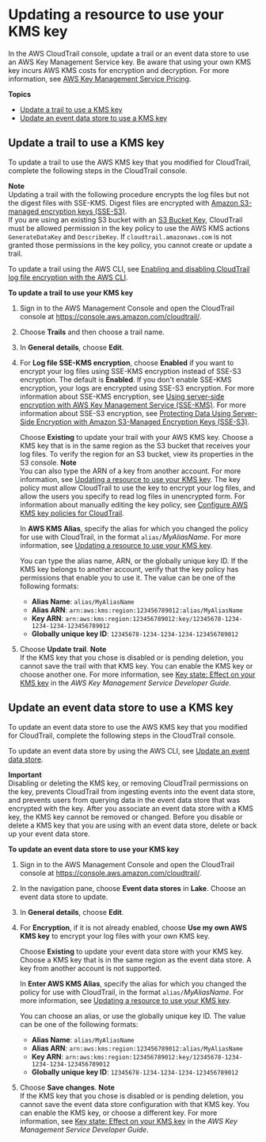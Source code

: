 # Updating a resource to use your KMS key<a name="create-kms-key-policy-for-cloudtrail-update-trail"></a>

In the AWS CloudTrail console, update a trail or an event data store to use an AWS Key Management Service key\. Be aware that using your own KMS key incurs AWS KMS costs for encryption and decryption\. For more information, see [AWS Key Management Service Pricing](http://aws.amazon.com/kms/pricing/)\.

**Topics**
+ [Update a trail to use a KMS key](#kms-key-policy-update-trail)
+ [Update an event data store to use a KMS key](#kms-key-policy-update-eds)

## Update a trail to use a KMS key<a name="kms-key-policy-update-trail"></a>

To update a trail to use the AWS KMS key that you modified for CloudTrail, complete the following steps in the CloudTrail console\.

**Note**  
Updating a trail with the following procedure encrypts the log files but not the digest files with SSE\-KMS\. Digest files are encrypted with [Amazon S3\-managed encryption keys \(SSE\-S3\)](https://docs.aws.amazon.com/AmazonS3/latest/dev/UsingServerSideEncryption.html)\.  
If you are using an existing S3 bucket with an [S3 Bucket Key](https://docs.aws.amazon.com/AmazonS3/latest/userguide/bucket-key.html), CloudTrail must be allowed permission in the key policy to use the AWS KMS actions `GenerateDataKey` and `DescribeKey`\. If `cloudtrail.amazonaws.com` is not granted those permissions in the key policy, you cannot create or update a trail\.

To update a trail using the AWS CLI, see [Enabling and disabling CloudTrail log file encryption with the AWS CLI](cloudtrail-log-file-encryption-cli.md)\.

**To update a trail to use your KMS key**

1. Sign in to the AWS Management Console and open the CloudTrail console at [https://console\.aws\.amazon\.com/cloudtrail/](https://console.aws.amazon.com/cloudtrail/)\.

1. Choose **Trails** and then choose a trail name\.

1. In **General details**, choose **Edit**\.

1. For **Log file SSE\-KMS encryption**, choose **Enabled** if you want to encrypt your log files using SSE\-KMS encryption instead of SSE\-S3 encryption\. The default is **Enabled**\. If you don't enable SSE\-KMS encryption, your logs are encrypted using SSE\-S3 encryption\. For more information about SSE\-KMS encryption, see [Using server\-side encryption with AWS Key Management Service \(SSE\-KMS\)](https://docs.aws.amazon.com/com)\. For more information about SSE\-S3 encryption, see [Protecting Data Using Server\-Side Encryption with Amazon S3\-Managed Encryption Keys \(SSE\-S3\)](https://docs.aws.amazon.com/AmazonS3/latest/dev/UsingServerSideEncryption.html)\.

   Choose **Existing** to update your trail with your AWS KMS key\. Choose a KMS key that is in the same region as the S3 bucket that receives your log files\. To verify the region for an S3 bucket, view its properties in the S3 console\.
**Note**  
You can also type the ARN of a key from another account\. For more information, see [Updating a resource to use your KMS key](#create-kms-key-policy-for-cloudtrail-update-trail)\. The key policy must allow CloudTrail to use the key to encrypt your log files, and allow the users you specify to read log files in unencrypted form\. For information about manually editing the key policy, see [Configure AWS KMS key policies for CloudTrail](create-kms-key-policy-for-cloudtrail.md)\.

   In **AWS KMS Alias**, specify the alias for which you changed the policy for use with CloudTrail, in the format `alias/`*MyAliasName*\. For more information, see [Updating a resource to use your KMS key](#create-kms-key-policy-for-cloudtrail-update-trail)\.

   You can type the alias name, ARN, or the globally unique key ID\. If the KMS key belongs to another account, verify that the key policy has permissions that enable you to use it\. The value can be one of the following formats:
   + **Alias Name**: `alias/MyAliasName`
   + **Alias ARN**: `arn:aws:kms:region:123456789012:alias/MyAliasName` 
   + **Key ARN**: `arn:aws:kms:region:123456789012:key/12345678-1234-1234-1234-123456789012` 
   + **Globally unique key ID**: `12345678-1234-1234-1234-123456789012` 

1. Choose **Update trail**\.
**Note**  
If the KMS key that you chose is disabled or is pending deletion, you cannot save the trail with that KMS key\. You can enable the KMS key or choose another one\. For more information, see [Key state: Effect on your KMS key](https://docs.aws.amazon.com/kms/latest/developerguide/key-state.html) in the *AWS Key Management Service Developer Guide*\.

## Update an event data store to use a KMS key<a name="kms-key-policy-update-eds"></a>

To update an event data store to use the AWS KMS key that you modified for CloudTrail, complete the following steps in the CloudTrail console\.

To update an event data store by using the AWS CLI, see [Update an event data store](query-lake-cli.md#lake-cli-update-eds)\.

**Important**  
Disabling or deleting the KMS key, or removing CloudTrail permissions on the key, prevents CloudTrail from ingesting events into the event data store, and prevents users from querying data in the event data store that was encrypted with the key\. After you associate an event data store with a KMS key, the KMS key cannot be removed or changed\. Before you disable or delete a KMS key that you are using with an event data store, delete or back up your event data store\.

**To update an event data store to use your KMS key**

1. Sign in to the AWS Management Console and open the CloudTrail console at [https://console\.aws\.amazon\.com/cloudtrail/](https://console.aws.amazon.com/cloudtrail/)\.

1. In the navigation pane, choose **Event data stores** in **Lake**\. Choose an event data store to update\.

1. In **General details**, choose **Edit**\.

1. For **Encryption**, if it is not already enabled, choose **Use my own AWS KMS key** to encrypt your log files with your own KMS key\.

   Choose **Existing** to update your event data store with your KMS key\. Choose a KMS key that is in the same region as the event data store\. A key from another account is not supported\.

   In **Enter AWS KMS Alias**, specify the alias for which you changed the policy for use with CloudTrail, in the format `alias/`*MyAliasName*\. For more information, see [Updating a resource to use your KMS key](#create-kms-key-policy-for-cloudtrail-update-trail)\.

   You can choose an alias, or use the globally unique key ID\. The value can be one of the following formats:
   + **Alias Name**: `alias/MyAliasName`
   + **Alias ARN**: `arn:aws:kms:region:123456789012:alias/MyAliasName` 
   + **Key ARN**: `arn:aws:kms:region:123456789012:key/12345678-1234-1234-1234-123456789012` 
   + **Globally unique key ID**: `12345678-1234-1234-1234-123456789012` 

1. Choose **Save changes**\.
**Note**  
If the KMS key that you chose is disabled or is pending deletion, you cannot save the event data store configuration with that KMS key\. You can enable the KMS key, or choose a different key\. For more information, see [Key state: Effect on your KMS key](https://docs.aws.amazon.com/kms/latest/developerguide/key-state.html) in the *AWS Key Management Service Developer Guide*\.